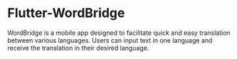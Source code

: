 # Flutter-WordBridge
WordBridge is a mobile app designed to facilitate quick and easy translation between various languages. Users can input text in one language and receive the translation in their desired language. 
